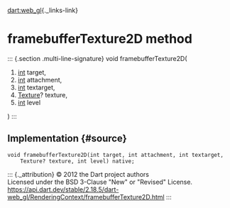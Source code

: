 [dart:web\_gl](../../dart-web_gl/dart-web_gl-library){._links-link}

framebufferTexture2D method
===========================

::: {.section .multi-line-signature}
void framebufferTexture2D(

1.  [int](../../dart-core/int-class) target,
2.  [int](../../dart-core/int-class) attachment,
3.  [int](../../dart-core/int-class) textarget,
4.  [Texture](../texture-class)? texture,
5.  [int](../../dart-core/int-class) level

)
:::

Implementation {#source}
--------------

``` {.language-dart data-language="dart"}
void framebufferTexture2D(int target, int attachment, int textarget,
    Texture? texture, int level) native;
```

::: {._attribution}
© 2012 the Dart project authors\
Licensed under the BSD 3-Clause \"New\" or \"Revised\" License.\
<https://api.dart.dev/stable/2.18.5/dart-web_gl/RenderingContext/framebufferTexture2D.html>
:::
